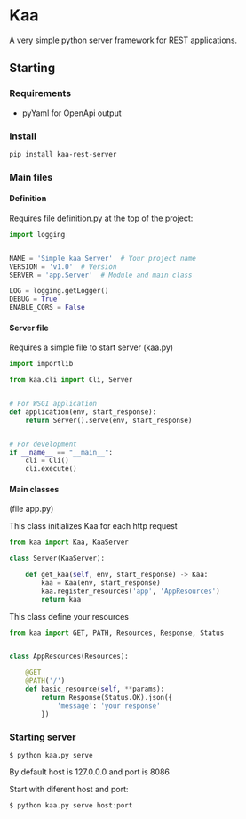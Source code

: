 # Kaa
A very simple python server framework for REST applications.

## Starting

### Requirements

- pyYaml for OpenApi output

### Install

```bash
pip install kaa-rest-server
```

### Main files

#### Definition

Requires file definition.py at the top of the project:

```python
import logging


NAME = 'Simple kaa Server'  # Your project name
VERSION = 'v1.0'  # Version 
SERVER = 'app.Server'  # Module and main class

LOG = logging.getLogger()
DEBUG = True
ENABLE_CORS = False

```

#### Server file

Requires a simple file to start server (kaa.py)

```python
import importlib

from kaa.cli import Cli, Server


# For WSGI application
def application(env, start_response):
    return Server().serve(env, start_response)


# For development
if __name__ == "__main__":
    cli = Cli()
    cli.execute()

```

#### Main classes

(file app.py)

This class initializes Kaa for each http request

```python
from kaa import Kaa, KaaServer

class Server(KaaServer):

    def get_kaa(self, env, start_response) -> Kaa:
        kaa = Kaa(env, start_response)
        kaa.register_resources('app', 'AppResources')
        return kaa

```

This class define your resources

```python
from kaa import GET, PATH, Resources, Response, Status


class AppResources(Resources):

    @GET
    @PATH('/')
    def basic_resource(self, **params):
        return Response(Status.OK).json({
            'message': 'your response'
        })

```


### Starting server
```
$ python kaa.py serve
```

By default host is 127.0.0.0 and port is 8086

Start with diferent host and port:
```
$ python kaa.py serve host:port
```
